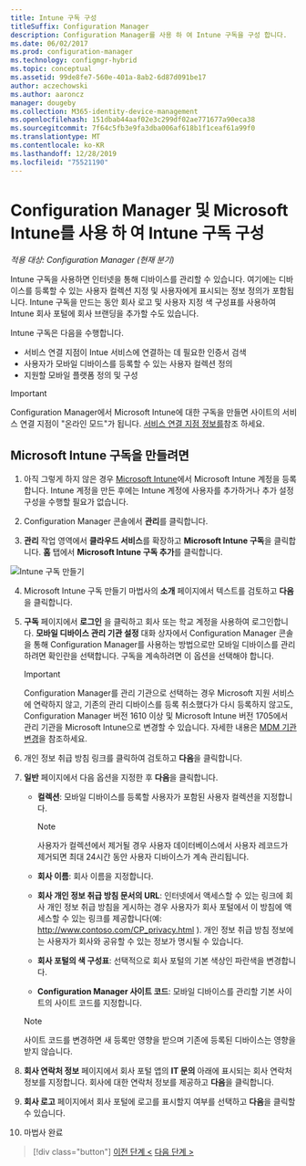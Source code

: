```yaml
---
title: Intune 구독 구성
titleSuffix: Configuration Manager
description: Configuration Manager를 사용 하 여 Intune 구독을 구성 합니다.
ms.date: 06/02/2017
ms.prod: configuration-manager
ms.technology: configmgr-hybrid
ms.topic: conceptual
ms.assetid: 99de8fe7-560e-401a-8ab2-6d87d091be17
author: aczechowski
ms.author: aaroncz
manager: dougeby
ms.collection: M365-identity-device-management
ms.openlocfilehash: 151dbab44aaf02e3c299df02ae771677a90eca38
ms.sourcegitcommit: 7f64c5fb3e9fa3dba006af618b1f1ceaf61a99f0
ms.translationtype: MT
ms.contentlocale: ko-KR
ms.lasthandoff: 12/28/2019
ms.locfileid: "75521190"
---
```

# <a name="configure-your-intune-subscription-with-configuration-manager-and-microsoft-intune"></a>Configuration Manager 및 Microsoft Intune를 사용 하 여 Intune 구독 구성

*적용 대상: Configuration Manager (현재 분기)*

Intune 구독을 사용하면 인터넷을 통해 디바이스를 관리할 수 있습니다. 여기에는 디바이스를 등록할 수 있는 사용자 컬렉션 지정 및 사용자에게 표시되는 정보 정의가 포함됩니다. Intune 구독을 만드는 동안 회사 로고 및 사용자 지정 색 구성표를 사용하여 Intune 회사 포털에 회사 브랜딩을 추가할 수도 있습니다.

Intune 구독은 다음을 수행합니다.

-   서비스 연결 지점이 Intue 서비스에 연결하는 데 필요한 인증서 검색
-   사용자가 모바일 디바이스를 등록할 수 있는 사용자 컬렉션 정의
-   지원할 모바일 플랫폼 정의 및 구성

> [!IMPORTANT]
>  Configuration Manager에서 Microsoft Intune에 대한 구독을 만들면 사이트의 서비스 연결 지점이 "온라인 모드"가 됩니다. [서비스 연결 지점 정보를](../../core/servers/deploy/configure/about-the-service-connection-point.md)참조 하세요.

## <a name="to-create-the-microsoft-intune-subscription"></a>Microsoft Intune 구독을 만들려면

1.  아직 그렇게 하지 않은 경우 [Microsoft Intune](https://go.microsoft.com/fwlink/?LinkID=258216)에서 Microsoft Intune 계정을 등록합니다.  Intune 계정을 만든 후에는 Intune 계정에 사용자를 추가하거나 추가 설정 구성을 수행할 필요가 없습니다.

2.  Configuration Manager 콘솔에서 **관리**를 클릭합니다.

3.  **관리** 작업 영역에서 **클라우드 서비스**를 확장하고 **Microsoft Intune 구독**을 클릭합니다. **홈** 탭에서 **Microsoft Intune 구독 추가**를 클릭합니다.

![Intune 구독 만들기](../media/mdm-set-intune.png)

4. Microsoft Intune 구독 만들기 마법사의 **소개** 페이지에서 텍스트를 검토하고 **다음**을 클릭합니다.

5. **구독** 페이지에서 **로그인** 을 클릭하고 회사 또는 학교 계정을 사용하여 로그인합니다. **모바일 디바이스 관리 기관 설정** 대화 상자에서 Configuration Manager 콘솔을 통해 Configuration Manager를 사용하는 방법으로만 모바일 디바이스를 관리하려면 확인란을 선택합니다. 구독을 계속하려면 이 옵션을 선택해야 합니다.

   > [!IMPORTANT]
   >  Configuration Manager를 관리 기관으로 선택하는 경우 Microsoft 지원 서비스에 연락하지 않고, 기존의 관리 디바이스를 등록 취소했다가 다시 등록하지 않고도, Configuration Manager 버전 1610 이상 및 Microsoft Intune 버전 1705에서 관리 기관을 Microsoft Intune으로 변경할 수 있습니다. 자세한 내용은 [MDM 기관 변경](/sccm/mdm/deploy-use/change-mdm-authority)을 참조하세요.

6. 개인 정보 취급 방침 링크를 클릭하여 검토하고 **다음**을 클릭합니다.

7. **일반** 페이지에서 다음 옵션을 지정한 후 **다음**을 클릭합니다.

   - **컬렉션**: 모바일 디바이스를 등록할 사용자가 포함된 사용자 컬렉션을 지정합니다.

     > [!NOTE]
     >  사용자가 컬렉션에서 제거될 경우 사용자 데이터베이스에서 사용자 레코드가 제거되면 최대 24시간 동안 사용자 디바이스가 계속 관리됩니다.

   - **회사 이름**: 회사 이름을 지정합니다.

   - **회사 개인 정보 취급 방침 문서의 URL**: 인터넷에서 액세스할 수 있는 링크에 회사 개인 정보 취급 방침을 게시하는 경우 사용자가 회사 포털에서 이 방침에 액세스할 수 있는 링크를 제공합니다(예: http://www.contoso.com/CP_privacy.html ). 개인 정보 취급 방침 정보에는 사용자가 회사와 공유할 수 있는 정보가 명시될 수 있습니다.

   - **회사 포털의 색 구성표**: 선택적으로 회사 포털의 기본 색상인 파란색을 변경합니다.

   - **Configuration Manager 사이트 코드**: 모바일 디바이스를 관리할 기본 사이트의 사이트 코드를 지정합니다.

   > [!NOTE]
   >  사이트 코드를 변경하면 새 등록만 영향을 받으며 기존에 등록된 디바이스는 영향을 받지 않습니다.

8. **회사 연락처 정보** 페이지에서 회사 포털 앱의 **IT 문의** 아래에 표시되는 회사 연락처 정보를 지정합니다. 회사에 대한 연락처 정보를 제공하고 **다음**을 클릭합니다.

9. **회사 로고** 페이지에서 회사 포털에 로고를 표시할지 여부를 선택하고 **다음**을 클릭할 수 있습니다.

10. 마법사 완료

> [!div class="button"]
> [이전 단계 <](confirm-dns.md)  [다음 단계 >](terms-and-conditions.md)

